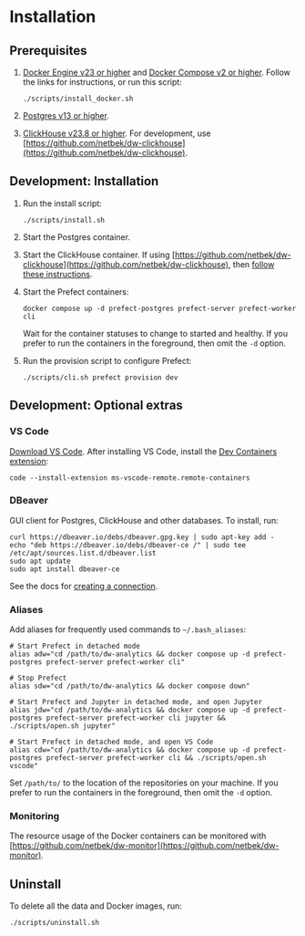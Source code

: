 # Installation

## Prerequisites

1. [Docker Engine v23 or higher](https://docs.docker.com/engine/install/) and [Docker Compose v2 or higher](https://docs.docker.com/compose/install/). Follow the links for instructions, or run this script:

    ```shell
    ./scripts/install_docker.sh
    ```

2. [Postgres v13 or higher](https://www.postgresql.org/about/news/postgresql-13-released-2077/).

3. [ClickHouse v23.8 or higher](https://clickhouse.com/docs/en/whats-new/changelog#-clickhouse-release-238-lts-2023-08-31). For development, use [https://github.com/netbek/dw-clickhouse](https://github.com/netbek/dw-clickhouse).

## Development: Installation

1. Run the install script:

    ```shell
    ./scripts/install.sh
    ```

2. Start the Postgres container.

3. Start the ClickHouse container. If using [https://github.com/netbek/dw-clickhouse](https://github.com/netbek/dw-clickhouse), then [follow these instructions](https://github.com/netbek/dw-clickhouse/blob/main/README.md#usage).

4. Start the Prefect containers:

    ```shell
    docker compose up -d prefect-postgres prefect-server prefect-worker cli
    ```

    Wait for the container statuses to change to started and healthy. If you prefer to run the containers in the foreground, then omit the `-d` option.

5. Run the provision script to configure Prefect:

    ```shell
    ./scripts/cli.sh prefect provision dev
    ```

## Development: Optional extras

### VS Code

[Download VS Code](https://code.visualstudio.com/). After installing VS Code, install the [Dev Containers extension](https://marketplace.visualstudio.com/items?itemName=ms-vscode-remote.remote-containers):

```shell
code --install-extension ms-vscode-remote.remote-containers
```

### DBeaver

GUI client for Postgres, ClickHouse and other databases. To install, run:

```shell
curl https://dbeaver.io/debs/dbeaver.gpg.key | sudo apt-key add -
echo "deb https://dbeaver.io/debs/dbeaver-ce /" | sudo tee /etc/apt/sources.list.d/dbeaver.list
sudo apt update
sudo apt install dbeaver-ce
```

See the docs for [creating a connection](https://github.com/dbeaver/dbeaver/wiki/Create-Connection).

### Aliases

Add aliases for frequently used commands to `~/.bash_aliases`:

```shell
# Start Prefect in detached mode
alias adw="cd /path/to/dw-analytics && docker compose up -d prefect-postgres prefect-server prefect-worker cli"

# Stop Prefect
alias sdw="cd /path/to/dw-analytics && docker compose down"

# Start Prefect and Jupyter in detached mode, and open Jupyter
alias jdw="cd /path/to/dw-analytics && docker compose up -d prefect-postgres prefect-server prefect-worker cli jupyter && ./scripts/open.sh jupyter"

# Start Prefect in detached mode, and open VS Code
alias cdw="cd /path/to/dw-analytics && docker compose up -d prefect-postgres prefect-server prefect-worker cli && ./scripts/open.sh vscode"
```

Set `/path/to/` to the location of the repositories on your machine. If you prefer to run the containers in the foreground, then omit the `-d` option.

### Monitoring

The resource usage of the Docker containers can be monitored with [https://github.com/netbek/dw-monitor](https://github.com/netbek/dw-monitor).

## Uninstall

To delete all the data and Docker images, run:

```shell
./scripts/uninstall.sh
```
